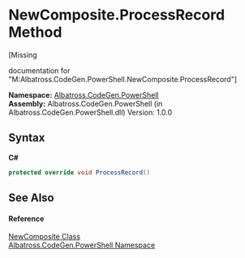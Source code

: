 # NewComposite.ProcessRecord Method 
 

\[Missing <summary> documentation for "M:Albatross.CodeGen.PowerShell.NewComposite.ProcessRecord"\]

**Namespace:**&nbsp;<a href="73820E42.md">Albatross.CodeGen.PowerShell</a><br />**Assembly:**&nbsp;Albatross.CodeGen.PowerShell (in Albatross.CodeGen.PowerShell.dll) Version: 1.0.0

## Syntax

**C#**<br />
``` C#
protected override void ProcessRecord()
```


## See Also


#### Reference
<a href="4F5EA508.md">NewComposite Class</a><br /><a href="73820E42.md">Albatross.CodeGen.PowerShell Namespace</a><br />